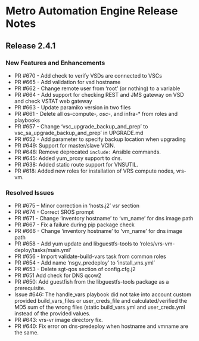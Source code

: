 # Metro Automation Engine Release Notes
## Release 2.4.1
### New Features and Enhancements
* PR #670 - Add check to verify VSDs are connected to VSCs 
* PR #665 - Add validation for vsd hostname 
* PR #662 - Change remote user from ‘root’ (or nothing) to a variable 
* PR #664 - Add support for checking REST and JMS gateway on VSD and check VSTAT web gateway
* PR #663 - Update paramiko version in two files
* PR #661 - Delete all os-compute-*, osc-*, and infra-* from roles and playbooks
* PR #657 - Change ‘vsc_upgrade_backup_and_prep’ to vsc_sa_upgrade_backup_and_prep’ in UPGRADE.md
* PR #652 - Add parameter to specify backup location when upgrading
* PR #649: Support for master/slave VCIN.
* PR #648: Remove deprecated `include:` Ansible commands.
* PR #645: Added yum_proxy support to dns.
* PR #638: Added static route support for VNSUTIL.
* PR #618: Added new roles for installation of VRS compute nodes, vrs-vm.

### Resolved Issues
* PR #675 – Minor correction in ‘hosts.j2’ vsr section
* PR #674 - Correct SROS prompt 
* PR #671 - Change ‘inventory hostname’ to ‘vm_name’ for dns image path 
* PR #667 - Fix a failure during pip package check
* PR #666 - Change ‘inventory hostname’ to ‘vm_name’ for dns image path 
* PR #658 - Add yum update and libguestfs-tools to ‘roles/vrs-vm-deploy/tasks/main.yml’
* PR #656 - Import validate-build-vars task from common roles
* PR #654 - Add name ‘nsgv_predeploy’ to ‘install_vns.yml’
* PR #653 - Delete sgt-qos section of config.cfg.j2
* PR #651 Add check for DNS qcow2
* PR #650: Add guestfish from the libguestfs-tools package as a prerequisite.
* Issue #646: The handle_vars playbook did not take into account custom provided build_vars_files or user_creds_file and calculated/verified the MD5 sum of the wrong files (static build_vars.yml and user_creds.yml instead of the provided values.
* PR #643: vrs-vr image directory fix.
* PR #640: Fix error on dns-predeploy when hostname and vmname are the same.
